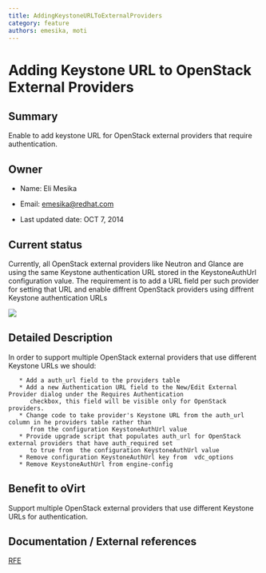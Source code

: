 ```yaml
---
title: AddingKeystoneURLToExternalProviders
category: feature
authors: emesika, moti
---
```


# Adding Keystone URL to OpenStack External Providers

## Summary

Enable to add keystone URL for OpenStack external providers that require authentication.

## Owner

*   Name: Eli Mesika

<!-- -->

*   Email: emesika@redhat.com

<!-- -->

*   Last updated date: OCT 7, 2014

## Current status

Currently, all OpenStack external providers like Neutron and Glance are using the same Keystone authentication URL stored in the KeystoneAuthUrl configuration value. The requirement is to add a URL field per such provider for setting that URL and enable diffrent OpenStack providers using diffrent Keystone authentication URLs

![](/images/wiki/ExternalProviderDialog.png)

## Detailed Description

In order to support multiple OpenStack external providers that use different Keystone URLs we should:

       * Add a auth_url field to the providers table
       * Add a new Authentication URL field to the New/Edit External Provider dialog under the Requires Authentication 
          checkbox, this field will be visible only for OpenStack providers.
       * Change code to take provider's Keystone URL from the auth_url column in he providers table rather than
          from the configuration KeystoneAuthUrl value
       * Provide upgrade script that populates auth_url for OpenStack external providers that have auth_required set
          to true from  the configuration KeystoneAuthUrl value
       * Remove configuration KeystoneAuthUrl key from  vdc_options 
       * Remove KeystoneAuthUrl from engine-config

## Benefit to oVirt

Support multiple OpenStack external providers that use different Keystone URLs for authentication.

## Documentation / External references

[RFE](https://bugzilla.redhat.com/show_bug.cgi?id=1157999)




